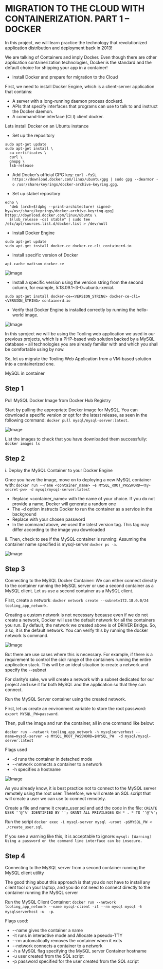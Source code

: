 # MIGRATION TO THE СLOUD WITH CONTAINERIZATION. PART 1 – DOCKER

In this project, we will learn practice the technology that revolutionized application distribution and deployment back in 2013! 

We are talking of Containers and imply Docker. Even though there are other application containerization technologies, Docker is the standard and the default choice for shipping your app in a container!

* Install Docker and prepare for migration to the Cloud

First, we need to install Docker Engine, which is a client-server application that contains:

  * A server with a long-running daemon process dockerd.
  * APIs that specify interfaces that programs can use to talk to and instruct the Docker daemon.
  * A command-line interface (CLI) client docker.
  
  Lets install Docker on an Ubuntu instance
  
  * Set up the repository  
  
  ```
  sudo apt-get update
  sudo apt-get install \
    ca-certificates \
    curl \
    gnupg \
    lsb-release
  ```

* Add Docker’s official GPG key: `curl -fsSL https://download.docker.com/linux/ubuntu/gpg | sudo gpg --dearmor -o /usr/share/keyrings/docker-archive-keyring.gpg`.

* Set up stabel repository
```
echo \
  "deb [arch=$(dpkg --print-architecture) signed-by=/usr/share/keyrings/docker-archive-keyring.gpg] https://download.docker.com/linux/ubuntu \
  $(lsb_release -cs) stable" | sudo tee /etc/apt/sources.list.d/docker.list > /dev/null
```
* Install Docker Engine
```
sudo apt-get update
sudo apt-get install docker-ce docker-ce-cli containerd.io
```

* Install specific version of Docker 
```
apt-cache madison docker-ce
```
![image](https://user-images.githubusercontent.com/50557587/158987233-98a9afc4-061d-4082-9806-8ec772bad752.png)

* Install a specific version using the version string from the second column, for example, 5:18.09.1~3-0~ubuntu-xenial.

 `sudo apt-get install docker-ce=<VERSION_STRING> docker-ce-cli=<VERSION_STRING> containerd.io`
 
* Verify that Docker Engine is installed correctly by running the hello-world image.

![Image](https://user-images.githubusercontent.com/50557587/158987607-4f190b71-7e76-48ee-ad5d-52abd6038751.png)

In this sproject we will be using the Tooling web application we used in our previous projects, which is a PHP-based web solution backed by a MySQL database – all technologies you are already familiar with and which you shall be comfortable using by now.

So, let us migrate the Tooling Web Application from a VM-based solution into a containerized one.

MySQL in container

## Step 1

Pull MySQL Docker Image from Docker Hub Registry

Start by pulling the appropriate Docker image for MySQL. You can download a specific version or opt for the latest release, as seen in the following command: `docker pull mysql/mysql-server:latest`.  

 ![Image](https://user-images.githubusercontent.com/50557587/158990035-0eceb83d-0327-4369-add1-3d9260d59a64.png)

List the images to check that you have downloaded them successfully: `docker images ls`

## Step 2

i. Deploy the MySQL Container to your Docker Engine

Once you have the image, move on to deploying a new MySQL container with: `docker run --name <container_name> -e MYSQL_ROOT_PASSWORD=<my-secret-pw> -d mysql/mysql-server:latest`

* Replace <container_name> with the name of your choice. If you do not provide a name, Docker will generate a random one
* The -d option instructs Docker to run the container as a service in the background
* Replace <my-secret-pw> with your chosen password
* In the command above, we used the latest version tag. This tag may differ according to the image you downloaded
 
ii. Then, check to see if the MySQL container is running: Assuming the container name specified is mysql-server `docker ps -a`.
 
![Image](https://user-images.githubusercontent.com/50557587/158991318-06bd2178-a7ac-4dca-91fa-1ce0f87c473b.png)

 ## Step 3
 
Connecting to the MySQL Docker Container: We can either connect directly to the container running the MySQL server or use a second container as a MySQL client. Let us use a second container as a MySQL client.
 
First, create a network: `docker network create --subnet=172.18.0.0/24 tooling_app_network`.
 
Creating a custom network is not necessary because even if we do not create a network, Docker will use the default network for all the containers you run. By default, the network we created above is of DRIVER Bridge. So, also, it is the default network. You can verify this by running the docker network ls command.  

![Image](https://user-images.githubusercontent.com/50557587/158992887-67025716-c8ac-444e-a932-4e1e214b8d03.png)

But there are use cases where this is necessary. For example, if there is a requirement to control the cidr range of the containers running the entire application stack. This will be an ideal situation to create a network and specify the --subnet

For clarity’s sake, we will create a network with a subnet dedicated for our project and use it for both MySQL and the application so that they can connect.

Run the MySQL Server container using the created network.

First, let us create an environment variable to store the root password: `export MYSQL_PW=password`.

Then, pull the image and run the container, all in one command like below:
 
`docker run --network tooling_app_network -h mysqlserverhost --name=mysql-server -e MYSQL_ROOT_PASSWORD=$MYSQL_PW  -d mysql/mysql-server:latest `
 
Flags used
* -d runs the container in detached mode
* --network connects a container to a network
* -h specifies a hostname
 
![Image](https://user-images.githubusercontent.com/50557587/158993969-8fcee392-4a8b-472d-b27d-fd9cd927521a.png)

As you already know, it is best practice not to connect to the MySQL server remotely using the root user. Therefore, we will create an SQL script that will create a user we can use to connect remotely.

Create a file and name it create_user.sql and add the code in the file: `CREATE USER ''@'%' IDENTIFIED BY ''; GRANT ALL PRIVILEGES ON * . * TO ''@'%';`

Run the script `docker exec -i mysql-server mysql -uroot -p$MYSQL_PW < ./create_user.sql`.
                                                                                          
If you see a warning like this, it is acceptable to ignore: `mysql: [Warning] Using a password on the command line interface can be insecure.`
                                                                                          
 ## Step 4
                                                                                          
 Connecting to the MySQL server from a second container running the MySQL client utility
                                                                                          
The good thing about this approach is that you do not have to install any client tool on your laptop, and you do not need to connect directly to the container running the MySQL server
                            
Run the MySQL Client Container: `docker run --network tooling_app_network --name mysql-client -it --rm mysql mysql -h mysqlserverhost -u  -p`.                                                                          
 
Flags used:
* --name gives the container a name
* -it runs in interactive mode and Allocate a pseudo-TTY
* --rm automatically removes the container when it exits
* --network connects a container to a network
* -h a MySQL flag specifying the MySQL server Container hostname
* -u user created from the SQL script
* -p password specified for the user created from the SQL script
                                                                                          
                                                                                          
                                                                                          

 
 
 
 
 
 
 
 
 
 
 
 
 
 
 
 
 
 
 
 
 
 
 
 






















